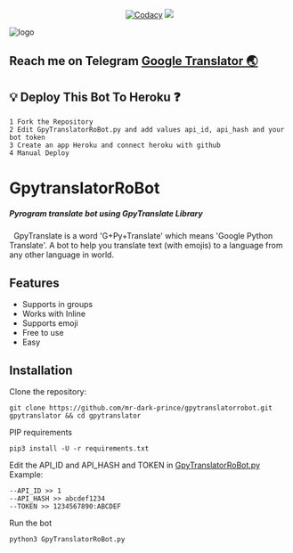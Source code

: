 <p align="center">
    <a href="https://app.codacy.com/manual/mr-dark-prince/GpyTranslatorRoBot/dashboard"> <img src="https://img.shields.io/codacy/grade/4d58f2a402b54aed8a7d95f7add45a81?color=purple&logo=codacy&logoColor=cyan&style=for-the-badge" alt="Codacy" /></a>
    <a href="https://github.com/mr-dark-prince/GpyTranslatorRoBot"> <img src="https://img.shields.io/github/repo-size/mr-dark-prince/GpyTranslatorRoBot?color=purple&logo=github&logoColor=cyan&style=for-the-badge" /></a>
</p>

![logo](https://telegra.ph/file/5da4995ded7c37eb7fe0e.jpg)
## Reach me on Telegram [Google Translator 🌏](https://t.me/GpyTranslatorRoBot)

## 💡 Deploy This Bot To Heroku ❓️
```
1 Fork the Repository
2 Edit GpyTranslatorRoBot.py and add values api_id, api_hash and your bot token
3 Create an app Heroku and connect heroku with github 
4 Manual Deploy 
```
# GpytranslatorRoBot
##### _Pyrogram translate bot using GpyTranslate Library_
&nbsp;
GpyTranslate is a word 'G+Py+Translate' which means 'Google Python Translate'. A bot to help you translate text (with emojis) to a language from any other language in world.

## Features

- Supports in groups
- Works with Inline
- Supports emoji
- Free to use
- Easy

## Installation

Clone the repository:

```
git clone https://github.com/mr-dark-prince/gpytranslatorrobot.git gpytranslator && cd gpytranslator
```

PIP requirements

```
pip3 install -U -r requirements.txt
```
Edit the API_ID and API_HASH and TOKEN in [GpyTranslatorRoBot.py](https://github.com/mr-dark-prince/gpytranslatorrobot/blob/prince/GpyTranslatorRoBot.py)
Example:
```
--API_ID >> 1
--API_HASH >> abcdef1234
--TOKEN >> 1234567890:ABCDEF
```
Run the bot
```
python3 GpyTranslatorRoBot.py
```
